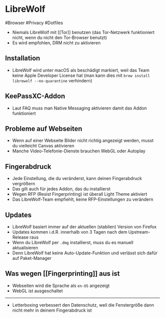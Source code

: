 # LibreWolf

#Browser #Privacy #Dotfiles

- Niemals LibreWolf mit [[Tor]] benutzen (das Tor-Netzwerk funktioniert nicht, wenn du nicht den Tor-Browser benutzt)
- Es wird empfohlen, DRM nicht zu aktivieren

## Installation
- LibreWolf wird unter macOS als beschädigt markiert, weil das Team keine Apple Developer License hat (man kann dies mit `brew install librewolf --no-quarantine` verhindern)

## KeePassXC-Addon
- Laut FAQ muss man Native Messaging aktivieren damit das Addon funktioniert

## Probleme auf Webseiten
- Wenn auf einer Webseite Bilder nicht richtig angezeigt werden, musst du vielleicht Canvas aktivieren
- Manche Video-Telefonie-Dienste brauchen WebGL oder Autoplay

## Fingerabdruck
- Jede Einstellung, die du veränderst, kann deinen Fingerabdruck vergrößern
- Das gilt auch für jedes Addon, das du installierst
- Wegen RFP (Resist Fingerprinting) ist überall Light Theme aktiviert
- Das LibreWolf-Team empfiehlt, keine RFP-Einstellungen zu verändern

## Updates
- LibreWolf basiert immer auf der aktuellen (stabilen) Version von Firefox
- Updates kommen i.d.R. innerhalb von 3 Tagen nach dem Upstream-Release raus
- Wenn du LibreWolf per `.dmg` installierst, muss du es manuell aktualisieren
- Denn LibreWolf hat keine Auto-Update-Funktion und verlässt sich dafür auf Paket-Manager

## Was wegen [[Fingerprinting]] aus ist
- Webseiten wird die Sprache als `en-US` angezeigt
- WebGL ist ausgeschaltet

---

- Letterboxing verbessert den Datenschutz, weil die Fenstergröße dann nicht mehr in deinem Fingerabdruck ist
